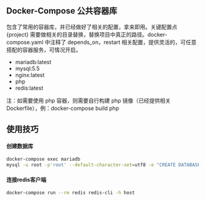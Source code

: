 ## Docker-Compose 公共容器库

包含了常用的容器库，并已经做好了相关的配置，拿来即用。关键配置点 {project} 需要做相关的目录替换，替换项目中真正的路径。docker-compose.yaml 中注释了 depends_on，restart 相关配置，提供灵活的，可任意搭配的容器服务，可情况开启。

- mariadb:latest
- mysql:5.5
- nginx:latest
- php
- redis:latest

注：如需要使用 php 容器，则需要自行构建 php 镜像（已经提供相关Dockerfile），例：docker-compose build php

## 使用技巧

#### 创建数据库

```sh
docker-compose exec mariadb
mysql -u root -p'root' --default-character-set=utf8 -e "CREATE DATABASE IF NOT EXISTS {dbname} DEFAULT CHARSET utf8 COLLATE utf8_general_ci;"
```

#### 连接redis客户端

```sh
docker-compose run --rm redis redis-cli -h host
```